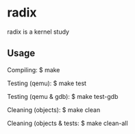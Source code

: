 radix
=====

radix is a kernel study


Usage
-----

Compiling:
	$ make

Testing (qemu):
	$ make test

Testing (qemu & gdb):
	$ make test-gdb

Cleaning (objects):
	$ make clean

Cleaning (objects & tests:
	$ make clean-all
